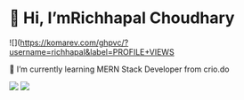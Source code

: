 <h1 >👋 Hi, I’mRichhapal Choudhary </h1>

![](https://komarev.com/ghpvc/?username=richhapal&label=PROFILE+VIEWS

🌱 I’m currently learning MERN Stack Developer from crio.do

<!-- ![Richhapal 's GitHub stats](https://github-readme-stats.vercel.app/api?username=richhapal&show_icons=true&theme=radical)
 -->
<img src="https://github-readme-stats.vercel.app/api?username=richhapal&show_icons=true&theme=tokyonight"  />
<img  src="https://github-readme-stats.vercel.app/api/top-langs/?username=richhapal&layout=compact&theme=tokyonight" />




